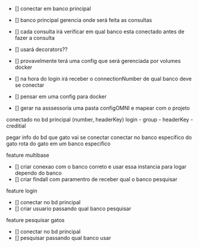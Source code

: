 - [] conectar em banco principal
- [] banco principal gerencia onde será feita as consultas
- [] cada consulta irá verificar em qual banco esta conectado antes de fazer a consulta
- [] usará decorators??
- [] provavelmente terá uma config que será gerenciada por volumes docker 
- [] na hora do login irá receber o connectionNumber de qual banco deve se conectar
- [] pensar em uma config para docker

- [] gerar na asssessoria uma pasta configOMNI e mapear com o projeto

conectado no bd principal
(number, headerKey)
login - group - headerKey - creditial

pegar info do bd que gato vai se conectar
conectar no banco especifico do gato
rota do gato em um banco especifico

feature multibase
- [] criar conexao com o banco correto e usar essa instancia para logar dependo do banco
- [] criar findall com paramentro de receber qual o banco pesquisar

feature login
- [] conectar no bd principal
- [] criar usuario passando qual banco pesquisar

feature pesquisar gatos
 - [] conectar no bd principal
 - [] pesquisar passando qual banco usar